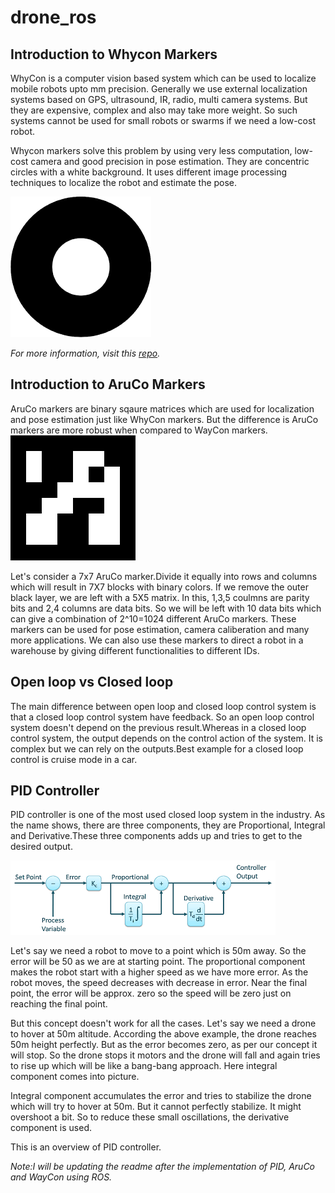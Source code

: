 # drone_ros

## Introduction to Whycon Markers
WhyCon is a computer vision based system which can be used to localize mobile robots upto mm precision. Generally we use external localization systems based on GPS, ultrasound, IR, radio, multi camera systems. But they are expensive, complex and also may take more weight. So such systems cannot be used for small robots or swarms if we need a low-cost robot. 


Whycon markers solve this problem by using very less computation, low-cost camera and good precision in pose estimation. They are concentric circles with  a white background. It uses different image processing techniques to localize the robot and estimate the pose.

![](img/whycon.png)

*For more information, visit this [repo](https://github.com/lrse/whycon).*


## Introduction to AruCo Markers
AruCo markers are binary sqaure matrices which are used for localization and pose estimation just like WhyCon markers. But the difference is  AruCo markers are more robust when compared to WayCon markers.
![](img/aruco.png)

Let's consider a 7x7 AruCo marker.Divide it equally into rows and columns which will result in 7X7 blocks with binary colors. If we remove the outer black layer, we are left with a 5X5 matrix. In this, 1,3,5 coulmns are parity bits and 2,4 columns are data bits. So we will be left with 10 data bits which can give a combination of 2^10=1024 different AruCo markers. These markers can be used for pose estimation, camera caliberation and many more applications. We can also use these markers to direct a robot in a warehouse by giving different functionalities to different IDs.


## Open loop vs Closed loop
The main difference between open loop and closed loop control system is that a closed loop control system have feedback. So an open loop control system doesn't depend on the previous result.Whereas in a closed loop control system, the output depends on the control action of the system. It is complex but we can rely on the outputs.Best example for a closed loop control is cruise mode in a car.

## PID Controller

PID controller is one of the most used closed loop system in the industry. As the name shows, there are three components, they are Proportional, Integral and Derivative.These three components adds up and tries to get to the desired output.

![](img/pid.png)

Let's say we need a robot to move to a point which is 50m away. So the error will be 50 as we are at starting point. The proportional component makes the robot start with a higher speed as we have more error. As the robot moves, the speed decreases with decrease in error. Near the final point, the error will be approx. zero so the speed will be zero just on reaching the final point. 

But this concept doesn't work for all the cases. Let's say we need a drone to hover at 50m altitude. According the above example, the drone reaches 50m height perfectly. But as the error becomes zero, as per our concept it will stop. So the drone stops it motors and the drone will fall and again tries to rise up which will be like a bang-bang approach. Here integral component comes into picture.

Integral component accumulates the error and tries to stabilize the drone which will try to hover at 50m. But it cannot perfectly stabilize. It might overshoot a bit. So to reduce these small oscillations, the derivative component is used.

This is an overview of PID controller.




*Note:I will be updating the readme after the implementation of PID, AruCo and WayCon using ROS.*

